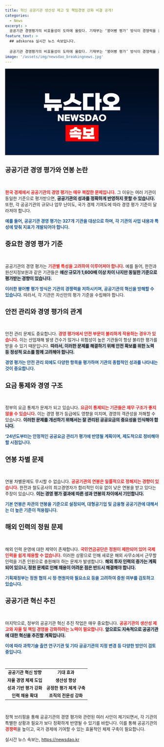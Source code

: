 ```yaml
---
title: 혁신 공공기관 생산성 제고 및 책임경영 강화 비결 공개!
categories:
  - News
excerpt: >
  공공기관 경영평가의 비효율성이 도마에 올랐다. 기재부는 ‘붕어빵 평가’ 방식이 경쟁력을 갉아먹고 있다고 반박하며, 안전과 혁신을 위한 다양한 평가 기준을 제시했다. 이 논란의 중심에는 연봉과 외부 인력 채용 문제도 존재한다. 이처럼 복잡한 공공기관의 경영 현실을 한눈에 들여다보자!
feature_text: >
  ## adskorea 실시간 뉴스 속보입니다.

  공공기관 경영평가의 비효율성이 도마에 올랐다. 기재부는 ‘붕어빵 평가’ 방식이 경쟁력을 갉아먹고 있다고 반박하며, 안전과 혁신을 위한 다양한 평가 기준을 제시했다. 이 논란의 중심에는 연봉과 외부 인력 채용 문제도 존재한다. 이처럼 복잡한 공공기관의 경영 현실을 한눈에 들여다보자!
image: '/assets/img/newsdao_breakingnews.jpg'
---
```


<p><img src="/assets/img/newsdao_breakingnews.jpg" alt="adskorea 속보" /></p>

<h2 data-ke-size="size26">공공기관 경영 평가와 연봉 논란</h2>

<p data-ke-size="size16">&nbsp;</p>

<p><b><span style="color: #ee2323;">한국 경제에서 공공기관의 경영 평가는 매우 복잡한 문제입니다.</span></b> 그 이유는 여러 기관이 동일한 기준으로 평가받으면, <b><span style="background-color: #21538527;">공공기관의 성과를 정확하게 반영하지 못할 수 있습니다.</span></b> 또한, 각 공공기관의 규모나 업무 난이도, 국가 경제 기여도에 따라 경영 평가 기준이 달라져야 합니다. </p>

<p><b><span style="color: #1a5490;">예를 들어, 공공기관 경영 평가는 327개 기관을 대상으로 하며, 각 기관의 사업 내용과 특성에 맞춰 지표가 개발되어야 합니다.</span></b> </p>

<h2 data-ke-size="size26">중요한 경영 평가 기준</h2>

<p data-ke-size="size16">&nbsp;</p>

<p>공공기관의 경영 평가는 <b><span style="color: #ee2323;">기관별 특성을 고려하여 이루어져야 합니다.</span></b> 예를 들어, 한전과 원산지정보원과 같은 기관들은 <b><span style="background-color: #21538527;">예산 규모가 1,600배 이상 차이 나지만 동일한 기준으로 평가받는 경향이 있습니다.</span></b> </p>

<p><b><span style="color: #1a5490;">이러한 붕어빵 평가 방식은 기관의 경쟁력을 저하시키며, 공공기관의 혁신을 방해할 수 있습니다.</span></b> 따라서, 각 기관은 자신만의 평가 기준을 수립해야 합니다. </p>

<h2 data-ke-size="size26">안전 관리와 경영 평가의 관계</h2>

<p data-ke-size="size16">&nbsp;</p>

<p>안전 관리 문제도 중요합니다. <b><span style="color: #ee2323;">경영 평가에서 안전 부문이 불리하게 작용하는 경우가 있습니다.</span></b> 이는 산업재해 발생 건수가 많거나 위험성이 높은 기관들이 항상 불리한 평가를 받을 수 있기 때문입니다. <b><span style="background-color: #21538527;">따라서, 이러한 문제를 해결하기 위해 안전 확보를 위한 노력 등 정성적 요소를 함께 고려해야 합니다.</span></b> </p>

<p><b><span style="color: #1a5490;">경영 평가는 안전 관리 외에도 다양한 항목을 평가하며 기관의 종합적인 성과를 나타내는 것이 중요합니다.</span></b> </p>

<h2 data-ke-size="size26">요금 통제와 경영 구조</h2>

<p data-ke-size="size16">&nbsp;</p>

<p>정부의 요금 통제가 문제가 되고 있습니다. <b><span style="color: #ee2323;">요금이 통제되는 기관들은 재무 구조가 좋지 않을 수 있습니다.</span></b> 이는 경영 평가 등급에도 영향을 미치며, 경영의 객관성을 저해할 수 있습니다. <b><span style="background-color: #21538527;">이러한 문제를 개선하기 위해서는 잘 관리된 공공요금의 중요성을 인식해야 합니다.</span></b> </p>

<p><b><span style="color: #1a5490;">‘24년도부터는 안정적인 공공요금 관리가 평가에 반영될 계획이며, 제도적으로 정비해야 할 시점입니다.</span></b> </p>

<h2 data-ke-size="size26">연봉 차별 문제</h2>

<p data-ke-size="size16">&nbsp;</p>

<p>연봉 차별문제도 무시할 수 없습니다. <b><span style="color: #ee2323;">공공기관의 연봉은 일률적으로 정해지는 경향이 있습니다.</span></b> 한전과 철도공사의 최고경영자가 합리적인 이유 없이 낮은 연봉을 받고 있다는 주장이 있습니다. <b><span style="background-color: #21538527;">이는 경영 평가 결과에 따른 성과 연봉의 차이에서 기인합니다.</span></b> </p>

<p><b><span style="color: #1a5490;">기본 연봉은 차관의 연봉을 기준으로 설정되며, 대형공기업 및 금융형 공공기관에 대해서는 더 높은 기준이 적용됩니다.</span></b> </p>

<h2 data-ke-size="size26">해외 인력의 정원 문제</h2>

<p data-ke-size="size16">&nbsp;</p>

<p>해외 인력 운영에 대한 제약이 존재합니다. <b><span style="color: #ee2323;">국민연금공단은 정원이 제한되어 있어 국제 인력을 쉽게 채용할 수 없습니다.</span></b> 이러한 상황으로 인해 새로운 해외 사무소에서 근무할 인력을 기존 인원으로 충원해야 하는 문제가 발생합니다. <b><span style="background-color: #21538527;">해외 투자 인력의 증가는 계획되어 있으나, 정원 문제로 인해 채용이 어려운 점은 반드시 해결해야 합니다.</span></b> </p>

<p><b><span style="color: #1a5490;">기획재정부는 정원 협의 시 정·현원차와 필요소요 등을 고려하여 증원 여부를 검토하고 있습니다.</span></b> </p>

<h2 data-ke-size="size26">공공기관 혁신 추진</h2>

<p data-ke-size="size16">&nbsp;</p>

<p>마지막으로, 정부의 공공기관 혁신 추진 작업은 매우 중요합니다. <b><span style="color: #ee2323;">공공기관의 생산성 제고와 자율 및 책임 경영을 강화하려는 노력이 필요합니다.</span></b> <b><span style="background-color: #21538527;">앞으로도 지속적으로 공공기관에 대한 혁신을 추진할 계획입니다.</span></b> </p>

<p><b><span style="color: #1a5490;">이에 따라 과학기술 출연 연구기관 및 기타 공공기관의 지정 변경 등 다양한 방안이 검토 중입니다.</span></b> </p>

<p data-ke-size="size16">&nbsp;</p>

<table style="width:100%; border-collapse: collapse;">
<tr>
<td style="text-align: center; height: 17px;"><b>공공기관 혁신 방향</b></td>
<td style="text-align: center; height: 17px;"><b>기대 효과</b></td>
</tr>
<tr>
<td style="text-align: center; height: 17px;"><b>자율 경영 체제 도입</b></td>
<td style="text-align: center; height: 17px;"><b>생산성 향상</b></td>
</tr>
<tr>
<td style="text-align: center; height: 17px;"><b>성과 기반 평가 강화</b></td>
<td style="text-align: center; height: 17px;"><b>공정한 평가 체계 구축</b></td>
</tr>
<tr>
<td style="text-align: center; height: 17px;"><b>인력 채용  확대</b></td>
<td style="text-align: center; height: 17px;"><b>조직의 전문성 강화</b></td>
</tr>
</table>

<p data-ke-size="size16">&nbsp;</p>

<p>정책 브리핑을 통해 공공기관의 경영 평가와 관련된 여러 사안이 제기되면서, 각 기관의 특별한 상황과 필요가 보다 정확하게 반영될 수 있기를 바랍니다. 이를 통해 공공기관의 <b><span style="color: #ee2323;">경쟁력</span></b>을 높이고, 국가 경제에 기여할 수 있는 효율적인 체제 구축이 필요합니다. </p>
실시간 뉴스 속보는, <a href="https://newsdao.kr" rel="dofollow">https://newsdao.kr</a>


